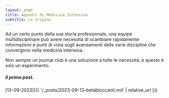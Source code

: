 ```yaml
---
layout: page
title: Appunti di Medicina Intensiva
subtitle: Le origini
---
```


Ad un certo punto della sua storia professionale, una equipe multidisciplinare può avere necessità di scambiare rapidamente informazioni e punti di vista sugli avanzamenti delle varie discipline che convergono nella medicina intensiva.

Non sempre un journal club è una soluzione a tutte le necessità, e  questo è solo un esperimento.

##### Il primo post.

[13-09-2023]({{ '/_posts/2023-09-13-betabloccanti.md' | relative_url }})
